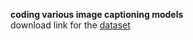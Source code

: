 **coding various image captioning models**  
download link for the [dataset](https://www.kaggle.com/adityajn105/flickr8k)
